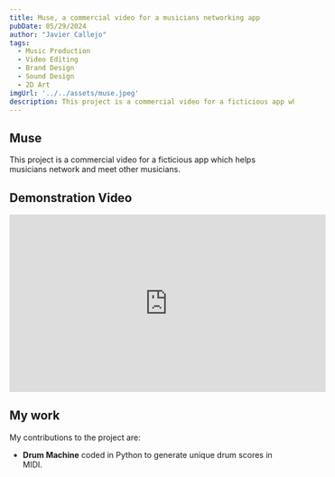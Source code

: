 ```yaml
---
title: Muse, a commercial video for a musicians networking app
pubDate: 05/29/2024
author: "Javier Callejo"
tags:
  - Music Production
  - Video Editing
  - Brand Design
  - Sound Design
  - 2D Art
imgUrl: '../../assets/muse.jpeg'
description: This project is a commercial video for a ficticious app which helps musicians network and meet other musicians
---
```


## Muse

This project is a commercial video for a ficticious app which helps musicians network and meet other musicians.

## Demonstration Video

<iframe width="560" height="315" src="https://www.youtube.com/embed/XpZUybPXtg0?si=qZOgPrLhzFJzD96e" title="YouTube video player" frameborder="0" allow="accelerometer; autoplay; clipboard-write; encrypted-media; gyroscope; picture-in-picture; web-share" referrerpolicy="strict-origin-when-cross-origin" allowfullscreen></iframe>

## My work

My contributions to the project are:
- **Drum Machine** coded in Python to generate unique drum scores in MIDI.

